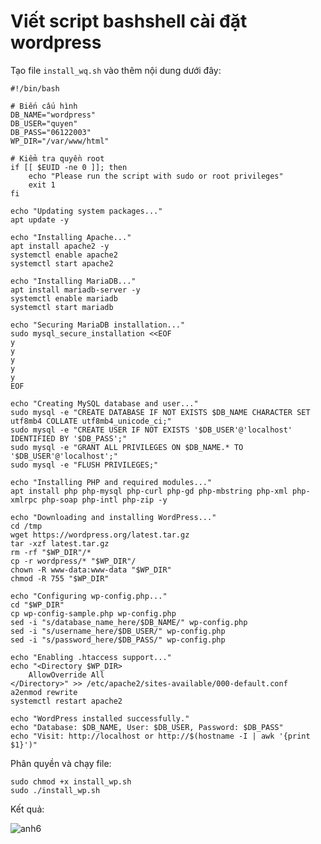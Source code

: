 # Viết script bashshell cài đặt wordpress

Tạo file `install_wq.sh` vào thêm nội dung dưới đây:

    #!/bin/bash

    # Biến cấu hình
    DB_NAME="wordpress"
    DB_USER="quyen"
    DB_PASS="06122003"
    WP_DIR="/var/www/html"

    # Kiểm tra quyền root
    if [[ $EUID -ne 0 ]]; then
        echo "Please run the script with sudo or root privileges"
        exit 1
    fi

    echo "Updating system packages..."
    apt update -y

    echo "Installing Apache..."
    apt install apache2 -y
    systemctl enable apache2
    systemctl start apache2

    echo "Installing MariaDB..."
    apt install mariadb-server -y
    systemctl enable mariadb
    systemctl start mariadb

    echo "Securing MariaDB installation..."
    sudo mysql_secure_installation <<EOF
    y
    y
    y
    y
    y
    EOF

    echo "Creating MySQL database and user..."
    sudo mysql -e "CREATE DATABASE IF NOT EXISTS $DB_NAME CHARACTER SET utf8mb4 COLLATE utf8mb4_unicode_ci;"
    sudo mysql -e "CREATE USER IF NOT EXISTS '$DB_USER'@'localhost' IDENTIFIED BY '$DB_PASS';"
    sudo mysql -e "GRANT ALL PRIVILEGES ON $DB_NAME.* TO '$DB_USER'@'localhost';"
    sudo mysql -e "FLUSH PRIVILEGES;"

    echo "Installing PHP and required modules..."
    apt install php php-mysql php-curl php-gd php-mbstring php-xml php-xmlrpc php-soap php-intl php-zip -y

    echo "Downloading and installing WordPress..."
    cd /tmp
    wget https://wordpress.org/latest.tar.gz
    tar -xzf latest.tar.gz
    rm -rf "$WP_DIR"/*
    cp -r wordpress/* "$WP_DIR"/
    chown -R www-data:www-data "$WP_DIR"
    chmod -R 755 "$WP_DIR"

    echo "Configuring wp-config.php..."
    cd "$WP_DIR"
    cp wp-config-sample.php wp-config.php
    sed -i "s/database_name_here/$DB_NAME/" wp-config.php
    sed -i "s/username_here/$DB_USER/" wp-config.php
    sed -i "s/password_here/$DB_PASS/" wp-config.php

    echo "Enabling .htaccess support..."
    echo "<Directory $WP_DIR>
        AllowOverride All
    </Directory>" >> /etc/apache2/sites-available/000-default.conf
    a2enmod rewrite
    systemctl restart apache2

    echo "WordPress installed successfully."
    echo "Database: $DB_NAME, User: $DB_USER, Password: $DB_PASS"
    echo "Visit: http://localhost or http://$(hostname -I | awk '{print $1}')"

Phân quyền và chạy file:

    sudo chmod +x install_wp.sh  
    sudo ./install_wp.sh  

Kết quả:

![anh6](/QuyenNV/BashShell/images/anh6.png)
